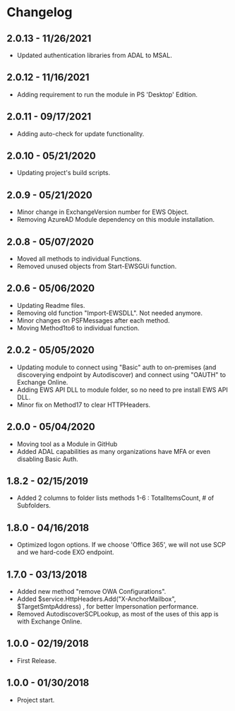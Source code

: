 ﻿# Changelog
## 2.0.13 - 11/26/2021
 - Updated authentication libraries from ADAL to MSAL.
## 2.0.12 - 11/16/2021
 - Adding requirement to run the module in PS 'Desktop' Edition.
## 2.0.11 - 09/17/2021
 - Adding auto-check for update functionality.
## 2.0.10 - 05/21/2020
 - Updating project's build scripts.  
## 2.0.9 - 05/21/2020
 - Minor change in ExchangeVersion number for EWS Object.
 - Removing AzureAD Module dependency on this module installation.  
## 2.0.8 - 05/07/2020
 - Moved all methods to individual Functions.
 - Removed unused objects from Start-EWSGUi function.  
## 2.0.6 - 05/06/2020
 - Updating Readme files.
 - Removing old function "Import-EWSDLL". Not needed anymore.
 - Minor changes on PSFMessages after each method.
 - Moving Method1to6 to individual function.  
## 2.0.2 - 05/05/2020
 - Updating module to connect using "Basic" auth to on-premises (and discoverying endpoint by Autodiscover) and connect using "OAUTH" to Exchange Online.
 - Adding EWS API DLL to module folder, so no need to pre install EWS API DLL.
 - Minor fix on Method17 to clear HTTPHeaders.  
## 2.0.0 - 05/04/2020
 - Moving tool as a Module in GitHub
 - Added ADAL capabilities as many organizations have MFA or even disabling Basic Auth.  
## 1.8.2 - 02/15/2019
 - Added 2 columns to folder lists methods 1-6 : TotalItemsCount, # of Subfolders.  
## 1.8.0 - 04/16/2018
 - Optimized logon options. If we choose 'Office 365', we will not use SCP and we hard-code EXO endpoint.  
## 1.7.0 - 03/13/2018
 - Added new method "remove OWA Configurations".
 - Added $service.HttpHeaders.Add("X-AnchorMailbox", $TargetSmtpAddress) , for better Impersonation performance.
 - Removed AutodiscoverSCPLookup, as most of the uses of this app is with Exchange Online.  
## 1.0.0 - 02/19/2018
 - First Release.  
## 1.0.0 - 01/30/2018
 - Project start.